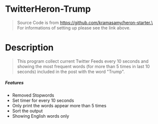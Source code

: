 # TwitterHeron-Trump
>  Source Code is from https://github.com/kramasamy/heron-starter.\
>  For informations of setting up please see the link above.

# Description
> This program collect current Twitter Feeds every 10 seconds and showing the most frequent words (for more than 5 times in last 10 seconds) included in the post with the word "Trump".

##### Features
* Removed Stopwords
* Set timer for every 10 seconds
* Only print the words appear more than 5 times
* Sort the output
* Showing English words only
